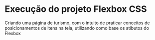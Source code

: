 <h1>Execução do projeto Flexbox CSS</h1>
<p>Criando uma página de turismo, com o intuito de praticar conceitos de posicionamentos de itens na tela, utilizando como base os atibutos do Flexbox</p>

